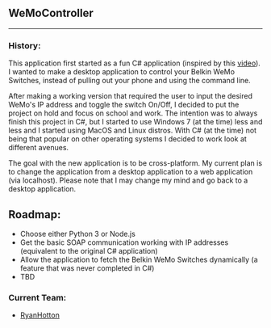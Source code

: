 ## WeMoController ##
----------

### History: ###
This application first started as a fun C# application (inspired by this [video](https://youtu.be/ifzmJFdvNEE)). I wanted to make a desktop application to control your Belkin WeMo Switches, instead of pulling out your phone and using the command line. 

After making a working version that required the user to input the desired WeMo's IP address and toggle the switch On/Off, I decided to put the project on hold and focus on school and work. The intention was to always finish this project in C#, but I started to use Windows 7 (at the time) less and less and I started using MacOS and Linux distros. With C# (at the time) not being that popular on other operating systems I decided to work look at different avenues. 

The goal with the new application is to be cross-platform. My current plan is to change the application from a desktop application to a web application (via localhost). Please note that I may change my mind and go back to a desktop application.

## Roadmap: ##
- Choose either Python 3 or Node.js
- Get the basic SOAP communication working with IP addresses (equivalent to the original C# application)
- Allow the application to fetch the Belkin WeMo Switches dynamically (a feature that was never completed in C#)
- TBD

### Current Team: ###
- [RyanHotton](https://github.com/RyanHotton)